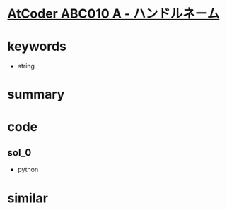 # [AtCoder ABC010 A - ハンドルネーム](https://atcoder.jp/contests/abc010/tasks/abc010_1)


# keywords 
- string

# summary

# code 
## sol_0
- python


# similar 